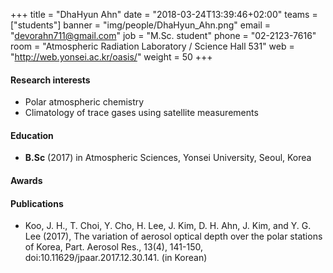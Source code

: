 +++
title = "DhaHyun Ahn"
date = "2018-03-24T13:39:46+02:00"
teams = ["students"]
banner = "img/people/DhaHyun_Ahn.png"
email = "devorahn711@gmail.com"
job = "M.Sc. student"
phone = "02-2123-7616"
room = "Atmospheric Radiation Laboratory / Science Hall 531"
web = "http://web.yonsei.ac.kr/oasis/"
weight = 50
+++

#### Research interests
+ Polar atmospheric chemistry
+ Climatology of trace gases using satellite measurements

#### Education
 + **B.Sc** (2017) in Atmospheric Sciences, Yonsei University, Seoul, Korea

#### Awards


#### Publications
+ Koo, J. H., T. Choi, Y. Cho, H. Lee, J. Kim, D. H. Ahn, J. Kim, and Y. G. Lee (2017), The variation of aerosol optical depth over the polar stations of Korea, Part. Aerosol Res., 13(4), 141-150, doi:10.11629/jpaar.2017.12.30.141. (in Korean)
